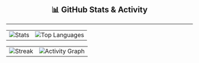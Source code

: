 
<div align="center">
  
<h2>📊 GitHub Stats & Activity</h2>
<hr/>

<!-- Prima riga: Statistiche e Linguaggi affiancati -->
<table>
  <tr>
    <td>
      <img src="https://github-readme-stats.vercel.app/api?username=ITTLuffy&show_icons=true&theme=dark&hide_border=true" alt="Stats" />
    </td>
    <td>
      <img src="https://github-readme-stats.vercel.app/api/top-langs/?username=ITTLuffy&layout=compact&theme=dark&hide_border=true&langs_count=6" alt="Top Languages" />
    </td>
  </tr>
</table>

<!-- Seconda riga: Streak e Activity Graph -->
<table>
  <tr>
    <td>
      <img src="https://streak-stats-phi.vercel.app/?user=ITTLuffy&theme=dark&hide_border=true" alt="Streak" />
    </td>
    <td>
      <img src="https://github-readme-activity-graph.vercel.app/graph?username=ITTLuffy&theme=github-dark&hide_border=true&area=true" alt="Activity Graph" />
    </td>
  </tr>
</table>

</div>
